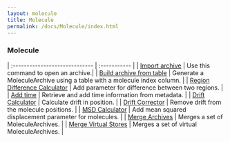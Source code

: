 ```yaml
---
layout: molecule
title: Molecule
permalink: /docs/Molecule/index.html
---
```


### Molecule

| :----------------------------- | :----------- |
| [Import archive](./Molecule/ImportArchive) | Use this command to open an archive.|
| [Build archive from table](./Molecule/BuildArchiveFromTable) | Generate a MoleculeArchive using a table with a molecule index column. |
| [Region Difference Calculator](./Molecule/RegionDifferenceCalculator) | Add parameter for difference between two regions. |
| [Add time](./Molecule/AddTime) | Retrieve and add time information from metadata. |
| [Drift Calculator](./Molecule/DriftCalculator) | Calculate drift in position. |
| [Drift Corrector](./Molecule/DriftCorrector) | Remove drift from the molecule positions. |
| [MSD Calculator](./Molecule/MSDCalculator) | Add mean squared displacement parameter for molecules. |
| [Merge Archives](./Molecule/MergeArchives) | Merges a set of MoleculeArchives. |
| [Merge Virtual Stores](./Molecule/MergeVirtualStore) | Merges a set of virtual MoleculeArchives. |
